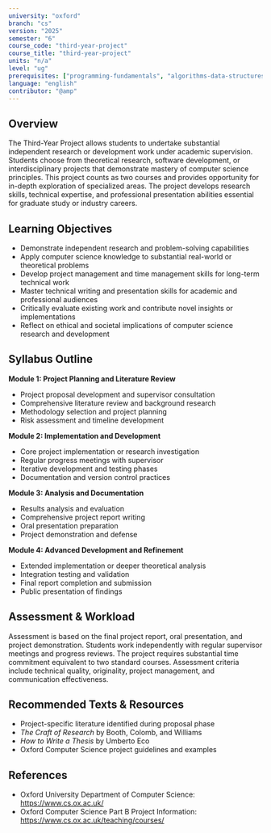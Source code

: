 ```yaml
---
university: "oxford"
branch: "cs"
version: "2025"
semester: "6"
course_code: "third-year-project"
course_title: "third-year-project"
units: "n/a"
level: "ug"
prerequisites: ["programming-fundamentals", "algorithms-data-structures"]
language: "english"
contributor: "@amp"
---
```


## Overview

The Third-Year Project allows students to undertake substantial independent research or development work under academic supervision. Students choose from theoretical research, software development, or interdisciplinary projects that demonstrate mastery of computer science principles. This project counts as two courses and provides opportunity for in-depth exploration of specialized areas. The project develops research skills, technical expertise, and professional presentation abilities essential for graduate study or industry careers.

## Learning Objectives

- Demonstrate independent research and problem-solving capabilities
- Apply computer science knowledge to substantial real-world or theoretical problems
- Develop project management and time management skills for long-term technical work
- Master technical writing and presentation skills for academic and professional audiences
- Critically evaluate existing work and contribute novel insights or implementations
- Reflect on ethical and societal implications of computer science research and development

## Syllabus Outline

**Module 1: Project Planning and Literature Review**
- Project proposal development and supervisor consultation
- Comprehensive literature review and background research
- Methodology selection and project planning
- Risk assessment and timeline development

**Module 2: Implementation and Development**
- Core project implementation or research investigation
- Regular progress meetings with supervisor
- Iterative development and testing phases
- Documentation and version control practices

**Module 3: Analysis and Documentation**
- Results analysis and evaluation
- Comprehensive project report writing
- Oral presentation preparation
- Project demonstration and defense

**Module 4: Advanced Development and Refinement**
- Extended implementation or deeper theoretical analysis
- Integration testing and validation
- Final report completion and submission
- Public presentation of findings

## Assessment & Workload

Assessment is based on the final project report, oral presentation, and project demonstration. Students work independently with regular supervisor meetings and progress reviews. The project requires substantial time commitment equivalent to two standard courses. Assessment criteria include technical quality, originality, project management, and communication effectiveness.

## Recommended Texts & Resources

- Project-specific literature identified during proposal phase
- *The Craft of Research* by Booth, Colomb, and Williams
- *How to Write a Thesis* by Umberto Eco
- Oxford Computer Science project guidelines and examples

## References

- Oxford University Department of Computer Science: https://www.cs.ox.ac.uk/
- Oxford Computer Science Part B Project Information: https://www.cs.ox.ac.uk/teaching/courses/
